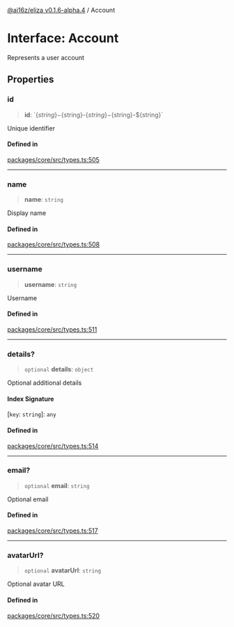 [@ai16z/eliza v0.1.6-alpha.4](../index.md) / Account

# Interface: Account

Represents a user account

## Properties

### id

> **id**: \`$\{string\}-$\{string\}-$\{string\}-$\{string\}-$\{string\}\`

Unique identifier

#### Defined in

[packages/core/src/types.ts:505](https://github.com/ai16z/eliza/blob/main/packages/core/src/types.ts#L505)

***

### name

> **name**: `string`

Display name

#### Defined in

[packages/core/src/types.ts:508](https://github.com/ai16z/eliza/blob/main/packages/core/src/types.ts#L508)

***

### username

> **username**: `string`

Username

#### Defined in

[packages/core/src/types.ts:511](https://github.com/ai16z/eliza/blob/main/packages/core/src/types.ts#L511)

***

### details?

> `optional` **details**: `object`

Optional additional details

#### Index Signature

 \[`key`: `string`\]: `any`

#### Defined in

[packages/core/src/types.ts:514](https://github.com/ai16z/eliza/blob/main/packages/core/src/types.ts#L514)

***

### email?

> `optional` **email**: `string`

Optional email

#### Defined in

[packages/core/src/types.ts:517](https://github.com/ai16z/eliza/blob/main/packages/core/src/types.ts#L517)

***

### avatarUrl?

> `optional` **avatarUrl**: `string`

Optional avatar URL

#### Defined in

[packages/core/src/types.ts:520](https://github.com/ai16z/eliza/blob/main/packages/core/src/types.ts#L520)
